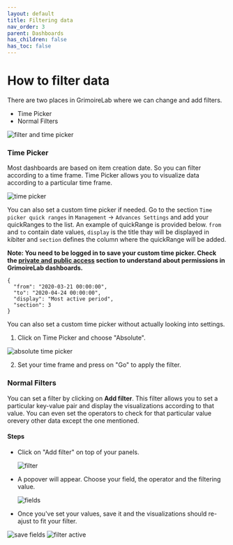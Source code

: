 ```yaml
---
layout: default
title: Filtering data
nav_order: 3
parent: Dashboards
has_children: false
has_toc: false
---
```


# How to filter data

There are two places in GrimoireLab where we can change and add filters.

- Time Picker
- Normal Filters

![filter and time picker](../assets/filters-and-time-picker.png)

### Time Picker

Most dashboards are based on item creation date. So you can filter according to a time
frame. Time Picker allows you to visualize data according to a particular time frame.

![time picker](../assets/time-picker.png)

You can also set a custom time picker if needed. Go to the section `Time picker quick
ranges` in `Management` -> `Advances Settings` and add your quickRanges to the list. An
example of quickRange is provided below. `from` and `to` contain date values, `display` is
the title thay will be displayed in kibiter and `section` defines the column where the
quickRange will be added.

**Note: You need to be logged in to save your custom time picker. Check the
[private and public access]() section to understand about permissions in GrimoireLab dashboards.**

```
{
  "from": "2020-03-21 00:00:00",
  "to": "2020-04-24 00:00:00",
  "display": "Most active period",
  "section": 3
}
```

You can also set a custom time picker without actually looking into settings. 

1. Click on Time Picker and choose "Absolute".

![absolute time picker](../assets/absolute-time-picker.png)

2. Set your time frame and press on "Go" to apply the filter.

### Normal Filters

You can set a filter by clicking on **Add filter**. This filter allows you to set a
particular key-value pair and display the visualizations according to that value. You can
even set the operators to check for that particular value orevery other data except the
one mentioned.

#### Steps

- Click on "Add filter" on top of your panels.

  ![filter](../assets/filter.png)

- A popover will appear. Choose your field, the operator and the filtering value.

  ![fields](../assets/fields.png)

- Once you've set your values, save it and the visualizations should re-ajust to fit your
  filter.

![save fields](../assets/save-fields.png)
![filter active](../assets/filter-active.png)
